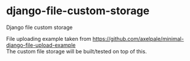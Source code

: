 # django-file-custom-storage
Django file custom storage


File uploading example taken from https://github.com/axelpale/minimal-django-file-upload-example  
The custom file storage will be built/tested on top of this.